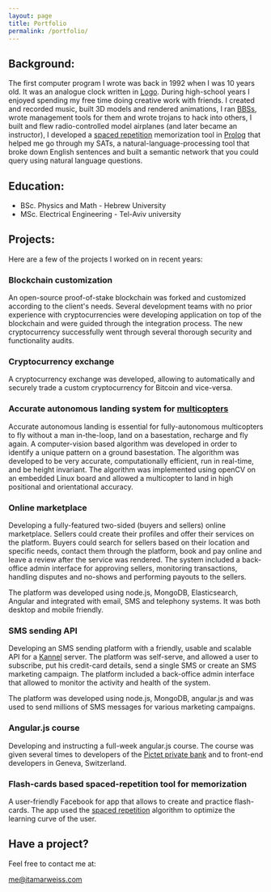 ```yaml
---
layout: page
title: Portfolio
permalink: /portfolio/
---
```

## Background:

The first computer program I wrote was back in 1992 when I was 10 years old. It was an analogue clock written in [Logo](https://en.wikipedia.org/wiki/Logo_(programming_language)). During high-school years I enjoyed spending my free time doing creative work with friends. I created and recorded music, built 3D models and rendered animations, I ran [BBSs](https://en.wikipedia.org/wiki/Bulletin_board_system), wrote management tools for them and wrote trojans to hack into others, I built and flew radio-controlled model airplanes (and later became an instructor), I developed a [spaced repetition](https://en.wikipedia.org/wiki/Spaced_repetition) memorization tool in [Prolog](https://en.wikipedia.org/wiki/Prolog) that helped me go through my SATs, a natural-language-processing tool that broke down English sentences and built a semantic network that you could query using natural language questions.

## Education:

- BSc. Physics and Math - Hebrew University
- MSc. Electrical Engineering - Tel-Aviv university

## Projects:

Here are a few of the projects I worked on in recent years:

### Blockchain customization
An open-source proof-of-stake blockchain was forked and customized according to the client's needs. Several development teams with no prior experience with cryptocurrencies were developing application on top of the blockchain and were guided through the integration process. The new cryptocurrency successfully went through several thorough security and functionality audits.

### Cryptocurrency exchange
A cryptocurrency exchange was developed, allowing to automatically and securely trade a custom cryptocurrency for Bitcoin and vice-versa.

### Accurate autonomous landing system for [multicopters](https://en.wikipedia.org/wiki/Multirotor)
Accurate autonomous landing is essential for fully-autonomous multicopters to fly without a man in-the-loop, land on a basestation, recharge and fly again. A computer-vision based algorithm was developed in order to identify a unique pattern on a ground basestation. The algorithm was developed to be very accurate, computationally efficient, run in real-time, and be height invariant. The algorithm was implemented using openCV on an embedded Linux board and allowed a multicopter to land in high positional and orientational accuracy.

### Online marketplace
Developing a fully-featured two-sided (buyers and sellers) online marketplace. Sellers could create their profiles and offer their services on the platform. Buyers could search for sellers based on their location and specific needs, contact them through the platform, book and pay online and leave a review after the service was rendered. The system included a back-office admin interface for approving sellers, monitoring transactions, handling disputes and no-shows and performing payouts to the sellers.

The platform was developed using node.js, MongoDB, Elasticsearch, Angular and integrated with email, SMS and telephony systems. It was both desktop and mobile friendly.

### SMS sending API
Developing an SMS sending platform with a friendly, usable and scalable API for a [Kannel](http://www.kannel.org/) server. The platform was self-serve, and allowed a user to subscribe, put his credit-card details, send a single SMS or create an SMS marketing campaign. The platform included a back-office admin interface that allowed to monitor the activity and health of the system.

The platform was developed using node.js, MongoDB, angular.js and was used to send millions of SMS messages for various marketing campaigns.

### Angular.js course
Developing and instructing a full-week angular.js course. The course was given several times to developers of the [Pictet private bank](https://www.group.pictet/) and to front-end developers in Geneva, Switzerland.

### Flash-cards based spaced-repetition tool for memorization
A user-friendly Facebook for app that allows to create and practice flash-cards. The app used the [spaced repetition](https://www.supermemo.com/english/ol/sm2.htm) algorithm to optimize the learning curve of the user.

## Have a project?

Feel free to contact me at:

me@itamarweiss.com
